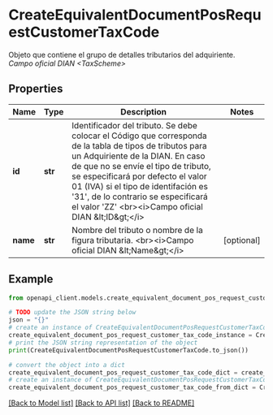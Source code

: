 # CreateEquivalentDocumentPosRequestCustomerTaxCode

Objeto que contiene el grupo de detalles tributarios del adquiriente. <br><i>Campo oficial DIAN &lt;TaxScheme&gt;</i>

## Properties

Name | Type | Description | Notes
------------ | ------------- | ------------- | -------------
**id** | **str** | Identificador del tributo. Se debe colocar el Código que corresponda de la tabla de tipos de tributos para un Adquiriente de la DIAN. En caso de que no se envíe el tipo de tributo, se especificará por defecto el valor 01 (IVA) si el tipo de identifación es &#39;31&#39;, de lo contrario se especificará el valor &#39;ZZ&#39; &lt;br&gt;&lt;i&gt;Campo oficial DIAN &amp;lt;ID&amp;gt;&lt;/i&gt; | 
**name** | **str** | Nombre del tributo o nombre de la figura tributaria. &lt;br&gt;&lt;i&gt;Campo oficial DIAN &amp;lt;Name&amp;gt;&lt;/i&gt; | [optional] 

## Example

```python
from openapi_client.models.create_equivalent_document_pos_request_customer_tax_code import CreateEquivalentDocumentPosRequestCustomerTaxCode

# TODO update the JSON string below
json = "{}"
# create an instance of CreateEquivalentDocumentPosRequestCustomerTaxCode from a JSON string
create_equivalent_document_pos_request_customer_tax_code_instance = CreateEquivalentDocumentPosRequestCustomerTaxCode.from_json(json)
# print the JSON string representation of the object
print(CreateEquivalentDocumentPosRequestCustomerTaxCode.to_json())

# convert the object into a dict
create_equivalent_document_pos_request_customer_tax_code_dict = create_equivalent_document_pos_request_customer_tax_code_instance.to_dict()
# create an instance of CreateEquivalentDocumentPosRequestCustomerTaxCode from a dict
create_equivalent_document_pos_request_customer_tax_code_from_dict = CreateEquivalentDocumentPosRequestCustomerTaxCode.from_dict(create_equivalent_document_pos_request_customer_tax_code_dict)
```
[[Back to Model list]](../README.md#documentation-for-models) [[Back to API list]](../README.md#documentation-for-api-endpoints) [[Back to README]](../README.md)


